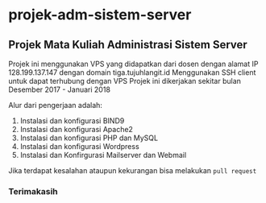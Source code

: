 # projek-adm-sistem-server

## Projek Mata Kuliah Administrasi Sistem Server


Projek ini menggunakan VPS yang didapatkan dari dosen dengan alamat IP 128.199.137.147 dengan domain tiga.tujuhlangit.id
Menggunakan SSH client untuk dapat terhubung dengan VPS
Projek ini dikerjakan sekitar bulan Desember 2017 - Januari 2018

Alur dari pengerjaan adalah:

1. Instalasi dan konfigurasi BIND9
2. Instalasi dan konfigurasi Apache2
3. Instalasi dan konfigurasi PHP dan MySQL
4. Instalasi dan konfigurasi Wordpress
5. Instalasi dan Konfirgurasi Mailserver dan Webmail

Jika terdapat kesalahan ataupun kekurangan bisa melakukan `pull request`

### Terimakasih


